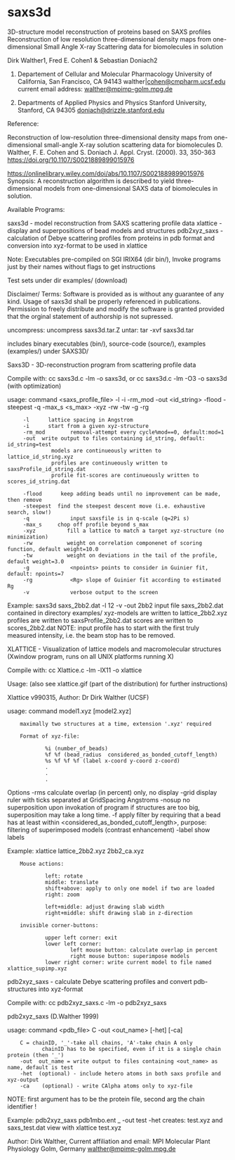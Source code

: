 # saxs3d

3D-structure model reconstruction of proteins based on SAXS profiles
Reconstruction of low resolution three-dimensional density maps
from one-dimensional Small Angle X-ray Scattering data
for biomolecules in solution

Dirk Walther1, Fred E. Cohen1 & Sebastian Doniach2

1) Departement of Cellular and Molecular Pharmacology
University of California, San Francisco, CA 94143
walther|cohen@cmpharm.ucsf.edu
current email address: walther@mpimp-golm.mpg.de

2) Departments of Applied Physics and Physics
Stanford University, Stanford, CA 94305
doniach@drizzle.stanford.edu

Reference: 

Reconstruction of low-resolution three-dimensional density maps from one-dimensional small-angle X-ray solution scattering data for biomolecules
D. Walther, F. E. Cohen and S. Doniach
J. Appl. Cryst. (2000). 33, 350-363
https://doi.org/10.1107/S0021889899015976

https://onlinelibrary.wiley.com/doi/abs/10.1107/S0021889899015976
Synopsis: A reconstruction algorithm is described to yield three-dimensional models from one-dimensional SAXS data of biomolecules in solution.


Available Programs:

saxs3d  - model reconstruction from SAXS scattering profile data
xlattice  - display and superpositions of bead models and structures
pdb2xyz_saxs  - calculation of Debye scattering profiles from proteins in pdb format and conversion into xyz-format to be used in xlattice

Note: Executables pre-compiled on SGI IRIX64 (dir bin/),
Invoke programs just by their names without flags to get instructions

Test sets under dir examples/ (download)

Disclaimer/ Terms: Software is provided as is without any guarantee of any kind. Usage of saxs3d shall be properly referenced in publications.
Permission to  freely distribute and modify the software is granted provided that the orginal statement of authorship is not supressed.

uncompress: uncompress saxs3d.tar.Z
untar: tar -xvf saxs3d.tar

includes binary executables (bin/), source-code (source/), examples (examples/) under SAXS3D/

 
Saxs3D - 3D-reconstruction program from scattering profile data

Compile with: cc saxs3d.c -lm -o saxs3d, or cc saxs3d.c -lm -O3 -o saxs3d (with optimization)

usage: command <saxs_profile_file> -l <lattice spacing> -i <initial xyz-file> -rm_mod <mod>
        -out <id_string> -flood -steepest -q -max_s <s_max> -xyz <target xyz-file>
        -rw <weight> -tw <weight> -g <npoints> -rg <estimated Rg>

         -l      lattice spacing in Angstrom
         -i      start from a given xyz-structure
         -rm_mod        removal-attempt every cycle%mod==0, default:mod=1
         -out  write output to files containing id_string, default: id_string=test
                  models are continueously written to lattice_id_string.xyz
                  profiles are continueously written to saxsProfile_id_string.dat
                  profile fit-scores are continueously written to scores_id_string.dat

         -flood      keep adding beads until no improvement can be made, then remove
         -steepest  find the steepest descent move (i.e. exhaustive search, slow!)
         -q             input saxsfile is in q-scale (q=2Pi s)
         -max_s     chop off profile beyond s_max
         -xyz          fill a lattice to match a target xyz-structure (no minimization)
         -rw           weight on correlation componenet of scoring function, default weight=10.0
         -tw           weight on deviations in the tail of the profile, default weight=3.0
         -g             <npoints> points to consider in Guinier fit, default: npoints=7
         -rg            <Rg> slope of Guinier fit according to estimated Rg
         -v             verbose output to the screen

Example:  saxs3d saxs_2bb2.dat -l 12 -v -out 2bb2
                 input file saxs_2bb2.dat contained in directory examples/
                 xyz-models are written to lattice_2bb2.xyz
                 profiles are written to saxsProfile_2bb2.dat
                 scores are written to scores_2bb2.dat
NOTE: input profile has to start with the first truly measured intensity, i.e. the beam stop has to be removed.
 
 
XLATTICE - Visualization of lattice models and macromolecular structures
(Xwindow program, runs on all UNIX platforms running X)

Compile with: cc Xlattice.c -lm -lX11 -o xlattice

Usage: (also see xlattice.gif (part of the distribution) for further instructions)

Xlattice v990315, Author: Dr Dirk Walther (UCSF)
 

usage: command model1.xyz [model2.xyz]

        maximally two structures at a time, extension '.xyz' required

        Format of xyz-file:

                %i (number_of_beads)
                %f %f (bead_radius  considered_as_bonded_cutoff_length)
                %s %f %f %f (label x-coord y-coord z-coord)
                .
                .
                .

Options
        -rms   calculate overlap (in percent) only, no display
        -grid   <GridSpacing>
                    display ruler with ticks separated at GridSpacing Angstroms
        -nosup  no superposition upon invokation of program
                    if structures are too big, superposition may take a long time.
        -f      <min number of bonds>
                    apply filter by requiring that a bead
                    has at least <min number of bonds> within <considered_as_bonded_cutoff_length>,
                    purpose: filtering of superimposed models (contrast enhancement)
        -label  show labels

Example: xlattice lattice_2bb2.xyz 2bb2_ca.xyz
 

        Mouse actions:

                left: rotate
                middle: translate
                shift+above: apply to only one model if two are loaded
                right: zoom

                left+middle: adjust drawing slab width
                right+middle: shift drawing slab in z-direction

        invisible corner-buttons:

                upper left corner: exit
                lower left corner:
                        left mouse button: calculate overlap in percent
                        right mouse button: superimpose models
                lower right corner: write current model to file named xlattice_supimp.xyz


 
 
 


pdb2xyz_saxs - calculate Debye scattering profiles and convert pdb-structures into
xyz-format


Compile with: cc pdb2xyz_saxs.c -lm -o pdb2xyz_saxs

pdb2xyz_saxs (D.Walther 1999)

usage: command <pdb_file>  C  -out <out_name>  [-het]  [-ca]

        C = chainID, '_'-take all chains, 'A'-take chain A only
               chainID has to be specified, even if it is a single chain protein (then '_')
        -out  out_name = write output to files containing <out_name> as name, default is test
        -het  (optional) - include hetero atoms in both saxs profile and xyz-output
        -ca    (optional) - write CAlpha atoms only to xyz-file

NOTE: first argument has to be the protein file, second arg the chain identifier !

Example: pdb2xyz_saxs pdb1mbo.ent _ -out test -het
                 creates: test.xyz and saxs_test.dat
                 view with xlattice test.xyz

Author:  Dirk Walther,
Current affiliation and email:
MPI Molecular Plant Physiology
Golm, Germany
walther@mpimp-golm.mpg.de

 
